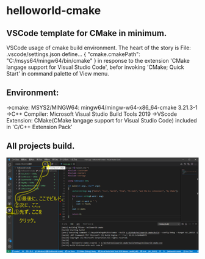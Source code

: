 # helloworld-cmake
## VSCode template for CMake in minimum.
VSCode usage of cmake build environment.
The heart of the story is 
File: .vscode/settings.json define...
{
    "cmake.cmakePath": "C:/msys64/mingw64/bin/cmake"
}
in response to the extension 'CMake langage support for Visual Studio Code',
befor invoking 'CMake; Quick Start' in command palette of View menu.

## Environment:
->cmake:
	MSYS2/MINGW64: mingw64/mingw-w64-x86_64-cmake 3.21.3-1 
->C++ Compiler:
	Microsoft Visual Studio Build Tools 2019
->VScode Extension:
	CMake(CMake langage support for Visual Studio Code)
	included in 'C/C++ Extension Pack'

## All projects build.
![すべてのプロジェクトの構成](/docs/img/cmake-02.png)
